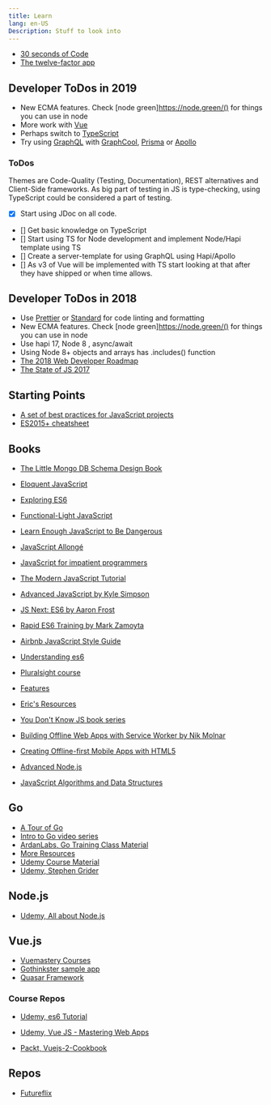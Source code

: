 ```yaml
---
title: Learn
lang: en-US
Description: Stuff to look into
---
```


* [30 seconds of Code](https://github.com/30-seconds/30-seconds-of-code)
* [The twelve-factor app](https://12factor.net/)

## Developer ToDos in 2019

* New ECMA features. Check [node green]https://node.green/() for things you can use in node
* More work with [Vue](https://vuejs.org/)
* Perhaps switch to [TypeScript](https://www.typescriptlang.org/)
* Try using [GraphQL](https://graphql.org/) with [GraphCool](https://www.graph.cool/), [Prisma](https://www.prisma.io/) or [Apollo](https://www.apollographql.com/)

### ToDos

Themes are Code-Quality (Testing, Documentation), REST alternatives and Client-Side frameworks. As big part of testing in JS is type-checking, using TypeScript could be considered a part of testing.

* [x] Start using JDoc on all code.
* [] Get basic knowledge on TypeScript
* [] Start using TS for Node development and implement Node/Hapi template using TS
* [] Create a server-template for using GraphQL using Hapi/Apollo
* [] As v3 of Vue will be implemented with TS start looking at that after they have shipped or when time allows.


## Developer ToDos in 2018

* Use [Prettier](https://github.com/prettier/prettier) or [Standard](https://standardjs.com/) for code linting and formatting
* New ECMA features. Check [node green]https://node.green/() for things you can use in node
* Use hapi 17, Node 8 , async/await
* Using Node 8+ objects and arrays has .includes() function
* [The 2018 Web Developer Roadmap](https://codeburst.io/the-2018-web-developer-roadmap-826b1b806e8d)
* [The State of JS 2017](https://2017.stateofjs.com/2017/front-end/results/)


## Starting Points

* [A set of best practices for JavaScript projects](https://github.com/elsewhencode/project-guidelines#readme)
* [ES2015+ cheatsheet](https://devhints.io/es6)


## Books

* [The Little Mongo DB Schema Design Book](https://leanpub.com/mongodbschemadesign)
* [Eloquent JavaScript](https://eloquentjavascript.net/)
* [Exploring ES6](http://exploringjs.com/es6/index.html)
* [Functional-Light JavaScript](https://leanpub.com/fljs)
* [Learn Enough JavaScript to Be Dangerous](https://www.learnenough.com/javascript-tutorial)
* [JavaScript Allongé](https://leanpub.com/javascriptallongesix)
* [JavaScript for impatient programmers](http://exploringjs.com/impatient-js/index.html)
* [The Modern JavaScript Tutorial](http://javascript.info/)
* [Advanced JavaScript by Kyle Simpson](https://app.pluralsight.com/library/courses/advanced-javascript/table-of-contents)
* [JS Next: ES6 by Aaron Frost](https://app.pluralsight.com/library/courses/js-next-es6/table-of-contents)
* [Rapid ES6 Training by Mark Zamoyta](https://app.pluralsight.com/library/courses/rapid-es6-training/table-of-contents)
* [Airbnb JavaScript Style Guide](https://github.com/airbnb/javascript)
* [Understanding es6](https://github.com/nzakas/understandinges6/tree/master/manuscript)
* [Pluralsight course](https://www.pluralsight.com/courses/javascript-fundamentals-es6)
* [Features](http://es6-features.org/)
* [Eric's Resources](https://github.com/ericdouglas/ES6-Learning)
* [You Don't Know JS book series](https://github.com/getify/You-Dont-Know-JS)

* [Building Offline Web Apps with Service Worker by Nik Molnar](https://app.pluralsight.com/library/courses/building-offline-web-apps-service-worker/table-of-contents)
* [
Creating Offline-first Mobile Apps with HTML5](https://app.pluralsight.com/library/courses/html5-creating-offline-first-mobile-apps/table-of-contents)
* [Advanced Node.js](https://app.pluralsight.com/library/courses/nodejs-advanced/table-of-contents)
* [JavaScript Algorithms and Data Structures](https://github.com/trekhleb/javascript-algorithms#readme)

## Go

* [A Tour of Go](https://tour.golang.org/welcome/1)
* [Intro to Go video series](https://pythonprogramming.net/go/introduction-go-language-programming-tutorial/)
* [ArdanLabs, Go Training Class Material](https://github.com/ardanlabs/gotraining)
* [More Resources](https://docs.google.com/document/d/18-0u5CvNIr83oOfMXPoM4klVFASXGl3Vvua1wBGMIoQ/edit)
* [Udemy Course Material](https://drive.google.com/drive/folders/0B22KXlqHz6ZNUnZ3Umw2YkFFVms)
* [Udemy, Stephen Grider](https://github.com/StephenGrider/GoCasts)


## Node.js

* [Udemy, All about Node.js](https://docs.google.com/document/d/1vYz0FYgv-I_6qJuMOAyQiRbdO9rk515M6KIYfkyWOM8/edit)


## Vue.js

* [Vuemastery Courses](https://www.vuemastery.com/courses/)
* [Gothinkster sample app](https://github.com/gothinkster/vue-realworld-example-app)
* [Quasar Framework](https://quasar-framework.org/)

### Course Repos

* [Udemy, es6 Tutorial](https://github.com/15Dkatz/es6-tutorial)
* [Udemy, Vue JS - Mastering Web Apps](https://github.com/15Dkatz/vue-guides)

* [Packt, Vuejs-2-Cookbook](https://github.com/PacktPublishing/Vuejs-2-Cookbook)


## Repos

* [Futureflix](https://github.com/fs-opensource/futureflix-starter-kit)
